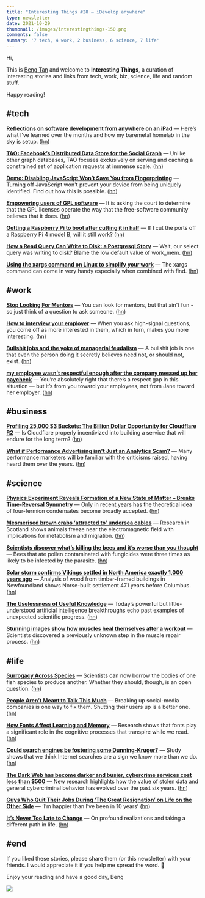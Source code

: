 ```yaml
---
title: "Interesting Things #28 — iDevelop anywhere"
type: newsletter
date: 2021-10-29
thumbnail: /images/interestingthings-150.png
comments: false
summary: '7 tech, 4 work, 2 business, 6 science, 7 life'
---
```


Hi,

This is [Beng Tan](https://bengtan.com/about/) and welcome to **Interesting Things**, a curation of interesting stories and links from tech, work, biz, science, life and random stuff.

Happy reading!


## #tech

**[Reflections on software development from anywhere on an iPad](https://ghuntley.com/anywhere/?utm_source=bengtan.com/interesting-things/028)** — Here’s what I’ve learned over the months and how my baremetal homelab in the sky is setup. ([hn](https://news.ycombinator.com/item?id=28940048))

**[TAO: Facebook’s Distributed Data Store for the Social Graph](https://www.micahlerner.com/2021/10/13/tao-facebooks-distributed-data-store-for-the-social-graph.html?utm_source=bengtan.com/interesting-things/028)** — Unlike other graph databases, TAO focuses exclusively on serving and caching a constrained set of application requests at immense scale. ([hn](https://news.ycombinator.com/item?id=28913699))

**[Demo: Disabling JavaScript Won’t Save You from Fingerprinting](https://fingerprintjs.com/blog/disabling-javascript-wont-stop-fingerprinting/?utm_source=bengtan.com/interesting-things/028)** — Turning off JavaScript won't prevent your device from being uniquely identified. Find out how this is possible. ([hn](https://news.ycombinator.com/item?id=28949443))

**[Empowering users of GPL software](https://lwn.net/SubscriberLink/873415/64f371a77a736b5b/?utm_source=bengtan.com/interesting-things/028)** — It is asking the court to determine that the GPL licenses operate the way that the free-software community believes that it does. ([hn](https://news.ycombinator.com/item?id=28940303))

**[Getting a Raspberry Pi to boot after cutting it in half](https://www.jeffgeerling.com/blog/2021/getting-raspberry-pi-boot-after-cutting-it-half?utm_source=bengtan.com/interesting-things/028)** — If I cut the ports off a Raspberry Pi 4 model B, will it still work? ([hn](https://news.ycombinator.com/item?id=28930776))

**[How a Read Query Can Write to Disk: a Postgresql Story](https://www.mutuallyhuman.com/blog/how-a-read-query-can-write-to-disk-a-postgresql-story/?utm_source=bengtan.com/interesting-things/028)** — Wait, our select query was writing to disk? Blame the low default value of work_mem. ([hn](https://news.ycombinator.com/item?id=28916045))

**[Using the xargs command on Linux to simplify your work](https://www.networkworld.com/article/3636997/using-the-xargs-command-on-linux-to-simplify-your-work.html?utm_source=bengtan.com/interesting-things/028)** — The xargs command can come in very handy especially when combined with find. ([hn](https://news.ycombinator.com/item?id=28916805))


## #work

**[Stop Looking For Mentors](https://staysaasy.com/career/2021/10/16/mentorship.html?utm_source=bengtan.com/interesting-things/028)** — You can look for mentors, but that ain't fun - so just think of a question to ask someone. ([hn](https://news.ycombinator.com/item?id=28916700))

**[How to interview your employer](https://www.productlessons.xyz//article/good-questions-to-ask-interviewer?utm_source=bengtan.com/interesting-things/028)** — When you ask high-signal questions, you come off as more interested in them, which in turn, makes you more interesting. ([hn](https://news.ycombinator.com/item?id=28925500))

**[Bullshit jobs and the yoke of managerial feudalism](https://www.economist.com/open-future/2018/06/29/bullshit-jobs-and-the-yoke-of-managerial-feudalism?utm_source=bengtan.com/interesting-things/028)** — A bullshit job is one that even the person doing it secretly believes need not, or should not, exist. ([hn](https://news.ycombinator.com/item?id=28955445))

**[my employee wasn’t respectful enough after the company messed up her paycheck](https://www.askamanager.org/2021/10/my-employee-wasnt-respectful-enough-after-the-company-messed-up-her-paycheck.html?utm_source=bengtan.com/interesting-things/028)** — You’re absolutely right that there’s a respect gap in this situation — but it’s from you toward your employees, not from Jane toward her employer. ([hn](https://news.ycombinator.com/item?id=28929329))


## #business

**[Profiling 25,000 S3 Buckets: The Billion Dollar Opportunity for Cloudflare R2](https://www.vantage.sh/blog/the-opportunity-for-cloudflare-r2?utm_source=bengtan.com/interesting-things/028)** — Is Cloudflare properly incentivized into building a service that will endure for the long term? ([hn](https://news.ycombinator.com/item?id=28936203))

**[What if Performance Advertising isn't Just an Analytics Scam?](https://mackgrenfell.com/blog/what-if-performance-advertising-isnt-just-an-analytics-scam?utm_source=bengtan.com/interesting-things/028)** — Many performance marketers will be familiar with the criticisms raised, having heard them over the years. ([hn](https://news.ycombinator.com/item?id=28875227))


## #science

**[Physics Experiment Reveals Formation of a New State of Matter – Breaks Time-Reversal Symmetry](https://scitechdaily.com/physics-experiment-reveals-formation-of-a-new-state-of-matter-breaks-time-reversal-symmetry/?utm_source=bengtan.com/interesting-things/028)** — Only in recent years has the theoretical idea of four-fermion condensates become broadly accepted. ([hn](https://news.ycombinator.com/item?id=28939446))

**[Mesmerised brown crabs ‘attracted to’ undersea cables](https://www.theguardian.com/environment/2021/oct/11/underwater-cables-renewables-affect-blood-cells-brown-crabs-study?utm_source=bengtan.com/interesting-things/028)** — Research in Scotland shows animals freeze near the electromagnetic field with implications for metabolism and migration. ([hn](https://news.ycombinator.com/item?id=28916084))

**[Scientists discover what’s killing the bees and it’s worse than you thought](https://qz.com/107970/scientists-discover-whats-killing-the-bees-and-its-worse-than-you-thought/?utm_source=bengtan.com/interesting-things/028)** — Bees that ate pollen contaminated with fungicides were three times as likely to be infected by the parasite. ([hn](https://news.ycombinator.com/item?id=28956636))

**[Solar storm confirms Vikings settled in North America exactly 1,000 years ago](https://www.theguardian.com/science/2021/oct/20/vikings-settled-north-america-1000-years-ago-solar-storm?utm_source=bengtan.com/interesting-things/028)** — Analysis of wood from timber-framed buildings in Newfoundland shows Norse-built settlement 471 years before Columbus. ([hn](https://news.ycombinator.com/item?id=28940054))

**[The Uselessness of Useful Knowledge](https://www.quantamagazine.org/science-has-entered-a-new-era-of-alchemy-good-20211020/?utm_source=bengtan.com/interesting-things/028)** — Today’s powerful but little-understood artificial intelligence breakthroughs echo past examples of unexpected scientific progress. ([hn](https://news.ycombinator.com/item?id=28942983))

**[Stunning images show how muscles heal themselves after a workout](https://www.livescience.com/muscle-repair-by-roaming-nuclei?utm_source=bengtan.com/interesting-things/028)** — Scientists discovered a previously unknown step in the muscle repair process. ([hn](https://news.ycombinator.com/item?id=28916818))


## #life

**[Surrogacy Across Species](https://www.hakaimagazine.com/features/surrogacy-across-species/?utm_source=bengtan.com/interesting-things/028)** — Scientists can now borrow the bodies of one fish species to produce another. Whether they should, though, is an open question. ([hn](https://news.ycombinator.com/item?id=28913527))

**[People Aren’t Meant to Talk This Much](https://www.theatlantic.com/technology/archive/2021/10/fix-facebook-making-it-more-like-google/620456/?utm_source=bengtan.com/interesting-things/028)** — Breaking up social-media companies is one way to fix them. Shutting their users up is a better one. ([hn](https://news.ycombinator.com/item?id=28956725))

**[How Fonts Affect Learning and Memory](https://www.discovermagazine.com/mind/how-fonts-affect-learning-and-memory?utm_source=bengtan.com/interesting-things/028)** — Research shows that fonts play a significant role in the cognitive processes that transpire while we read. ([hn](https://news.ycombinator.com/item?id=28911247))

**[Could search engines be fostering some Dunning-Kruger?](https://arstechnica.com/science/2021/10/people-think-they-remember-things-they-actually-looked-up-on-a-search-engine/?utm_source=bengtan.com/interesting-things/028)** — Study shows that we think Internet searches are a sign we know more than we do. ([hn](https://news.ycombinator.com/item?id=28941007))

**[The Dark Web has become darker and busier, cybercrime services cost less than $500](https://www.techspot.com/news/91830-dark-web-has-become-darker-busier-cybercrime-services.html?utm_source=bengtan.com/interesting-things/028)** — New research highlights how the value of stolen data and general cybercriminal behavior has evolved over the past six years. ([hn](https://news.ycombinator.com/item?id=28941430))

**[Guys Who Quit Their Jobs During ‘The Great Resignation’ on Life on the Other Side](https://melmagazine.com/en-us/story/the-great-resignation-stories?utm_source=bengtan.com/interesting-things/028)** — ‘I’m happier than I’ve been in 10 years’ ([hn](https://news.ycombinator.com/item?id=28938010))

**[It’s Never Too Late to Change](https://ofdollarsanddata.com/its-never-too-late-to-change/?utm_source=bengtan.com/interesting-things/028)** — On profound realizations and taking a different path in life. ([hn](https://news.ycombinator.com/item?id=28924539))


## #end

If you liked these stories, please share them (or this newsletter) with your friends. I would appreciate it if you help me spread the word. 🙏

Enjoy your reading and have a good day,
Beng

![](https://bengtan.com/images/portrait-40.png)

